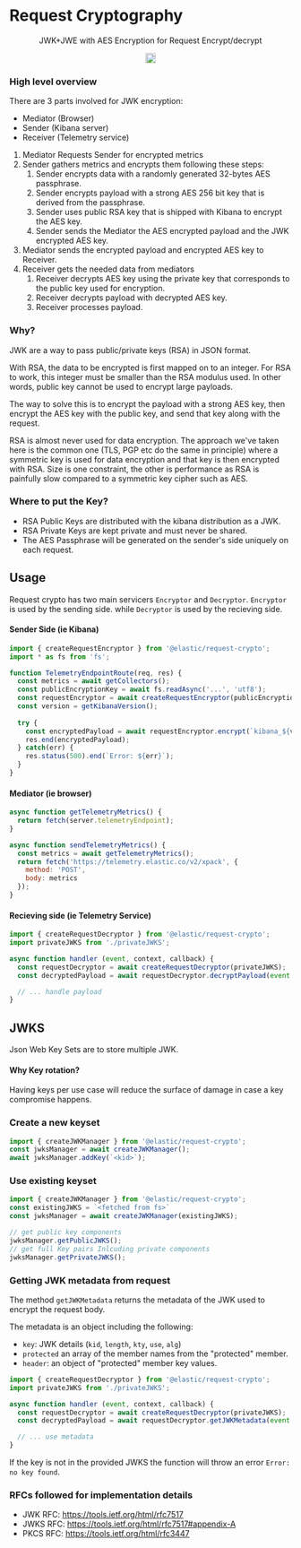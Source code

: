 # Request Cryptography

<p align="center">
  JWK+JWE with AES Encryption for Request Encrypt/decrypt
</p>

<p align="center">
  <a href="https://badge.fury.io/js/%40elastic%2Frequest-crypto"><img src="https://badge.fury.io/js/%40elastic%2Frequest-crypto.svg" alt="npm version" height="18"></a>
</p>

### High level overview

There are 3 parts involved for JWK encryption:
- Mediator (Browser)
- Sender (Kibana server)
- Receiver (Telemetry service)

1. Mediator Requests Sender for encrypted metrics
2. Sender gathers metrics and encrypts them following these steps:
   1. Sender encrypts data with a randomly generated 32-bytes AES passphrase.
   2. Sender encrypts payload with a strong AES 256 bit key that is derived from the passphrase.
   3. Sender uses public RSA key that is shipped with Kibana to encrypt the AES key.
   4. Sender sends the Mediator the AES encrypted payload and the JWK encrypted AES key.
3. Mediator sends the encrypted payload and encrypted AES key to Receiver.
4. Receiver gets the needed data from mediators
   1. Receiver decrypts AES key using the private key that corresponds to the public key used for encryption.
   2. Receiver decrypts payload with decrypted AES key.
   3. Receiver processes payload.

### Why?

JWK are a way to pass public/private keys (RSA) in JSON format.

With RSA, the data to be encrypted is first mapped on to an integer. For
RSA to work, this integer must be smaller than the RSA modulus used. In other words,
public key cannot be used to encrypt large payloads.

The way to solve this is to encrypt the payload with a strong AES key, then encrypt the
AES key with the public key, and send that key along with the request.

RSA is almost never used for data encryption. The approach we've taken here is the common one (TLS, PGP etc do the same in principle) where a symmetric key is used for data encryption and that key is then encrypted with RSA. Size is one constraint, the other is performance as RSA is painfully slow compared to a symmetric key cipher such as AES.


### Where to put the Key?
- RSA Public Keys are distributed with the kibana distribution as a JWK.
- RSA Private Keys are kept private and must never be shared.
- The AES Passphrase will be generated on the sender's side uniquely on each request.

## Usage

Request crypto has two main servicers `Encryptor` and `Decryptor`.
`Encryptor` is used by the sending side. while `Decryptor` is used by the recieving side.



#### Sender Side (ie Kibana)

```js
import { createRequestEncryptor } from '@elastic/request-crypto';
import * as fs from 'fs';

function TelemetryEndpointRoute(req, res) {
  const metrics = await getCollectors();
  const publicEncryptionKey = await fs.readAsync('...', 'utf8');
  const requestEncryptor = await createRequestEncryptor(publicEncryptionKey);
  const version = getKibanaVersion();
  
  try {
    const encryptedPayload = await requestEncryptor.encrypt(`kibana_${version}`, metrics);
    res.end(encryptedPayload);
  } catch(err) {
    res.status(500).end(`Error: ${err}`);
  }
}
```


#### Mediator (ie browser)

```js
async function getTelemetryMetrics() {
  return fetch(server.telemetryEndpoint);
}

async function sendTelemetryMetrics() {
  const metrics = await getTelemetryMetrics();
  return fetch('https://telemetry.elastic.co/v2/xpack', {
    method: 'POST', 
    body: metrics
  });
}
```

#### Recieving side (ie Telemetry Service)

```js
import { createRequestDecryptor } from '@elastic/request-crypto';
import privateJWKS from './privateJWKS';

async function handler (event, context, callback) {
  const requestDecryptor = await createRequestDecryptor(privateJWKS);
  const decryptedPayload = await requestDecryptor.decryptPayload(event.body);

  // ... handle payload
}
```

## JWKS

Json Web Key Sets are to store multiple JWK.

#### Why Key rotation?

Having keys per use case will reduce the surface of damage in case a key compromise happens.


### Create a new keyset

```js
import { createJWKManager } from '@elastic/request-crypto';
const jwksManager = await createJWKManager();
await jwksManager.addKey(`<kid>`);
```

### Use existing keyset

```js
import { createJWKManager } from '@elastic/request-crypto';
const existingJWKS = `<fetched from fs>`
const jwksManager = await createJWKManager(existingJWKS);

// get public key components
jwksManager.getPublicJWKS();
// get full Key pairs Inlcuding private components
jwksManager.getPrivateJWKS();
```

### Getting JWK metadata from request

The method `getJWKMetadata` returns the metadata of the JWK used to encrypt the request body.

The metadata is an object including the following:
- `key`: JWK details (`kid`, `length`, `kty`, `use`, `alg`)
- `protected` an array of the member names from the "protected" member.
- `header`: an object of "protected" member key values.

```js
import { createRequestDecryptor } from '@elastic/request-crypto';
import privateJWKS from './privateJWKS';

async function handler (event, context, callback) {
  const requestDecryptor = await createRequestDecryptor(privateJWKS);
  const decryptedPayload = await requestDecryptor.getJWKMetadata(event.body);

  // ... use metadata
}
```

If the key is not in the provided JWKS the function will throw an error `Error: no key found`.

### RFCs followed for implementation details

- JWK RFC: https://tools.ietf.org/html/rfc7517
- JWKS RFC: https://tools.ietf.org/html/rfc7517#appendix-A
- PKCS RFC: https://tools.ietf.org/html/rfc3447
